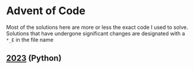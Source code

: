 # Advent of Code

Most of the solutions here are more or less the exact code I used to solve. Solutions that have undergone significant changes are designated with a `*_E` in the file name

## [2023](2023/Python) (Python)
